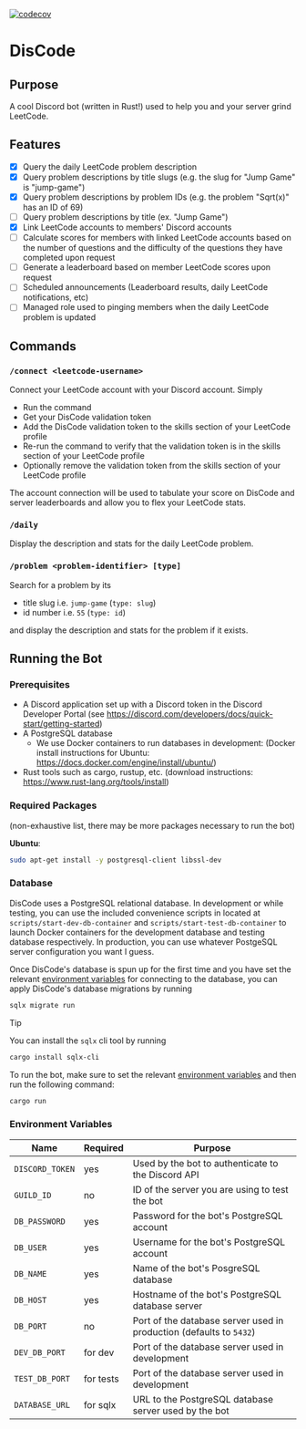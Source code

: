 [![codecov](https://codecov.io/github/raian621/discode/graph/badge.svg?token=DUYDAFXFAY)](https://codecov.io/github/raian621/discode)

# DisCode

## Purpose

A cool Discord bot (written in Rust!) used to help you and your server grind LeetCode.

## Features

- [x] Query the daily LeetCode problem description
- [x] Query problem descriptions by title slugs (e.g. the slug for "Jump Game" is "jump-game")
- [x] Query problem descriptions by problem IDs (e.g. the problem "Sqrt(x)" has an ID of 69)
- [ ] Query problem descriptions by title (ex. "Jump Game")
- [x] Link LeetCode accounts to members' Discord accounts
- [ ] Calculate scores for members with linked LeetCode accounts based on the number of questions and the difficulty of the questions they have completed upon request
- [ ] Generate a leaderboard based on member LeetCode scores upon request
- [ ] Scheduled announcements (Leaderboard results, daily LeetCode notifications, etc)
- [ ] Managed role used to pinging members when the daily LeetCode problem is updated

## Commands

### `/connect <leetcode-username>`

Connect your LeetCode account with your Discord account. Simply

- Run the command
- Get your DisCode validation token
- Add the DisCode validation token to the skills section of your LeetCode profile
- Re-run the command to verify that the validation token is in the skills section of your LeetCode profile
- Optionally remove the validation token from the skills section of your LeetCode profile

The account connection will be used to tabulate your score on DisCode and server leaderboards and allow you to flex your LeetCode stats.

### `/daily`

Display the description and stats for the daily LeetCode problem.

### `/problem <problem-identifier> [type]`

Search for a problem by its

- title slug i.e. `jump-game` (`type: slug`)
- id number i.e. `55` (`type: id`)

and display the description and stats for the problem if it exists.

## Running the Bot

### Prerequisites

- A Discord application set up with a Discord token in the Discord Developer 
Portal (see https://discord.com/developers/docs/quick-start/getting-started)
- A PostgreSQL database
    - We use Docker containers to run databases in development: (Docker install instructions for Ubuntu: https://docs.docker.com/engine/install/ubuntu/)
- Rust tools such as cargo, rustup, etc. (download instructions: https://www.rust-lang.org/tools/install)

### Required Packages

(non-exhaustive list, there may be more packages necessary to run the bot)

**Ubuntu**:
```sh
sudo apt-get install -y postgresql-client libssl-dev
```

### Database

DisCode uses a PostgreSQL relational database. In development or while testing,
you can use the included convenience scripts in located at 
`scripts/start-dev-db-container` and `scripts/start-test-db-container` to launch
Docker containers for the development database and testing database
respectively. In production, you can use whatever PostgeSQL server configuration
you want I guess.

Once DisCode's database is spun up for the first time and you have set the 
relevant [environment variables](#environment-variables) for connecting to the database,
you can apply DisCode's database migrations by running

```sh
sqlx migrate run
```

> [!TIP]
> You can install the `sqlx` cli tool by running
> ```sh
> cargo install sqlx-cli
> ```

To run the bot, make sure to set the relevant 
[environment variables](#environment-variables) and then run the following
command:

```sh
cargo run
```

### Environment Variables

Name            | Required  | Purpose
----------------|-----------|--------------
`DISCORD_TOKEN` | yes       | Used by the bot to authenticate to the Discord API
`GUILD_ID`      | no        | ID of the server you are using to test the bot
`DB_PASSWORD`   | yes       | Password for the bot's PostgreSQL account
`DB_USER`       | yes       | Username for the bot's PostgreSQL account
`DB_NAME`       | yes       | Name of the bot's PosgreSQL database
`DB_HOST`       | yes       | Hostname of the bot's PostgreSQL database server
`DB_PORT`       | no        | Port of the database server used in production (defaults to `5432`)
`DEV_DB_PORT`   | for dev   | Port of the database server used in development
`TEST_DB_PORT`  | for tests | Port of the database server used in development
`DATABASE_URL`  | for sqlx  | URL to the PostgreSQL database server used by the bot
